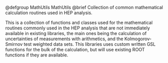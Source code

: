 @defgroup MathUtils MathUtils
@brief Collection of common mathematical calculation routines used in HEP
       analysis.

This is a collection of functions and classes used for the mathematical routines
commonly used in the HEP analysis that are not immediately available in existing
libraries, the main ones being the calculation of uncertainties of measurements
with arithmetics, and the Kolmogorov-Smirnov test weighted data sets. This
libraries uses custom written GSL functions for the bulk of the calculation, but
will use existing ROOT functions if they are available.
